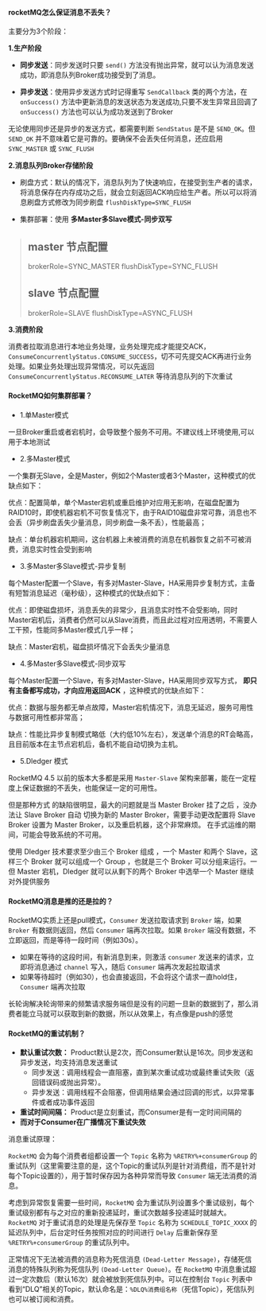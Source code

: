 #### rocketMQ怎么保证消息不丢失？

主要分为3个阶段：

**1.生产阶段**

- **同步发送**：同步发送时只要 `send()` 方法没有抛出异常，就可以认为消息发送成功，即消息队列Broker成功接受到了消息。

- **异步发送**：使用异步发送方式时记得重写 `SendCallback` 类的两个方法，在 `onSuccess()` 方法中更新消息的发送状态为发送成功,只要不发生异常且回调了 `onSuccess()` 方法也可以认为成功发送到了Broker

无论使用同步还是异步的发送方式，都需要判断 `SendStatus` 是不是 `SEND_OK`。但 `SEND_OK` 并不意味着它是可靠的。要确保不会丢失任何消息，还应启用 `SYNC_MASTER` 或 `SYNC_FLUSH`


**2.消息队列Broker存储阶段**

- 刷盘方式：默认的情况下，消息队列为了快速响应，在接受到生产者的请求，将消息保存在内存成功之后，就会立刻返回ACK响应给生产者。所以可以将消息刷盘方式修改为同步刷盘 `flushDiskType=SYNC_FLUSH`

- 集群部署：使用 **多Master多Slave模式-同步双写** 

>## master 节点配置
>brokerRole=SYNC_MASTER
>flushDiskType=SYNC_FLUSH
>
>## slave 节点配置
>brokerRole=SLAVE
>flushDiskType=ASYNC_FLUSH

**3.消费阶段**

消费者拉取消息进行本地业务处理，业务处理完成才能提交ACK，`ConsumeConcurrentlyStatus.CONSUME_SUCCESS`，切不可先提交ACK再进行业务处理。如果业务处理出现异常情况，可以先返回 `ConsumeConcurrentlyStatus.RECONSUME_LATER` 等待消息队列的下次重试


#### RocketMQ如何集群部署？

- 1.单Master模式

一旦Broker重启或者宕机时，会导致整个服务不可用。不建议线上环境使用,可以用于本地测试

- 2.多Master模式

一个集群无Slave，全是Master，例如2个Master或者3个Master，这种模式的优缺点如下：

优点：配置简单，单个Master宕机或重启维护对应用无影响，在磁盘配置为RAID10时，即使机器宕机不可恢复情况下，由于RAID10磁盘非常可靠，消息也不会丢（异步刷盘丢失少量消息，同步刷盘一条不丢），性能最高；

缺点：单台机器宕机期间，这台机器上未被消费的消息在机器恢复之前不可被消费，消息实时性会受到影响

- 3.多Master多Slave模式-异步复制

每个Master配置一个Slave，有多对Master-Slave，HA采用异步复制方式，主备有短暂消息延迟（毫秒级），这种模式的优缺点如下：

优点：即使磁盘损坏，消息丢失的非常少，且消息实时性不会受影响，同时Master宕机后，消费者仍然可以从Slave消费，而且此过程对应用透明，不需要人工干预，性能同多Master模式几乎一样；

缺点：Master宕机，磁盘损坏情况下会丢失少量消息

- 4.多Master多Slave模式-同步双写

每个Master配置一个Slave，有多对Master-Slave，HA采用同步双写方式， **即只有主备都写成功，才向应用返回ACK** ，这种模式的优缺点如下：

优点：数据与服务都无单点故障，Master宕机情况下，消息无延迟，服务可用性与数据可用性都非常高；

缺点：性能比异步复制模式略低（大约低10%左右），发送单个消息的RT会略高，且目前版本在主节点宕机后，备机不能自动切换为主机。

- 5.Dledger 模式

RocketMQ 4.5 以前的版本大多都是采用 `Master-Slave` 架构来部署，能在一定程度上保证数据的不丢失，也能保证一定的可用性。

但是那种方式 的缺陷很明显，最大的问题就是当 Master Broker 挂了之后 ，没办法让 Slave Broker 自动 切换为新的 Master Broker，需要手动更改配置将 Slave Broker 设置为 Master Broker，以及重启机器，这个非常麻烦。
在手式运维的期间，可能会导致系统的不可用。

使用 Dledger 技术要求至少由三个 Broker 组成 ，一个 Master 和两个 Slave，这样三个 Broker 就可以组成一个 Group ，也就是三个 Broker 可以分组来运行。一但 Master 宕机，Dledger 就可以从剩下的两个 Broker 中选举一个 Master 继续对外提供服务

#### RocketMQ消息是推的还是拉的？

RocketMQ实质上还是pull模式，`Consumer` 发送拉取请求到 `Broker` 端，如果 `Broker` 有数据则返回，然后 `Consumer` 端再次拉取。如果 `Broker` 端没有数据，不立即返回，而是等待一段时间（例如30s）。

- 如果在等待的这段时间，有新消息到来，则激活 `consumer` 发送来的请求，立即将消息通过 `channel` 写入，随后 `Consumer` 端再次发起拉取请求
- 如果等待超时（例如30），也会直接返回，不会将这个请求一直hold住，`Consumer` 端再次拉取

长轮询解决轮询带来的频繁请求服务端但是没有的问题一旦新的数据到了，那么消费者能立马就可以获取到新的数据，所以从效果上，有点像是push的感觉


#### RocketMQ的重试机制？

- **默认重试次数：** Product默认是2次，而Consumer默认是16次。同步发送和异步发送，均支持消息发送重试
  - 同步发送：调用线程会一直阻塞，直到某次重试成功或最终重试失败（返回错误码或抛出异常）。
  - 异步发送：调用线程不会阻塞，但调用结果会通过回调的形式，以异常事件或者成功事件返回
- **重试时间间隔：** Product是立刻重试，而Consumer是有一定时间间隔的
- **而对于Consumer在广播情况下重试失效**

消息重试原理：

`RocketMQ` 会为每个消费者组都设置一个 `Topic` 名称为 `%RETRY%+consumerGroup` 的重试队列（这里需要注意的是，这个Topic的重试队列是针对消费组，而不是针对每个Topic设置的），用于暂时保存因为各种异常而导致 `Consumer` 端无法消费的消息。

考虑到异常恢复需要一些时间，`RocketMQ` 会为重试队列设置多个重试级别，每个重试级别都有与之对应的重新投递延时，重试次数越多投递延时就越大。`RocketMQ` 对于重试消息的处理是先保存至 `Topic` 名称为 `SCHEDULE_TOPIC_XXXX` 的延迟队列中，后台定时任务按照对应的时间进行 `Delay` 后重新保存至 `%RETRY%+consumerGroup` 的重试队列中。

正常情况下无法被消费的消息称为死信消息 `(Dead-Letter Message)`，存储死信消息的特殊队列称为死信队列 `(Dead-Letter Queue)`。在 `RocketMQ` 中消息重试超过一定次数后（默认16次）就会被放到死信队列中。可以在控制台 `Topic` 列表中看到“DLQ”相关的Topic，默认命名是：`%DLQ%消费组名称`（死信Topic），死信队列也可以被订阅和消费。
